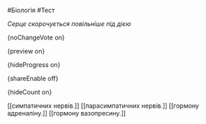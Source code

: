 #Біологія #Тест

*Серце скорочується повільніше під дією*

{noChangeVote on}

{preview on}

{hideProgress on}

{shareEnable off}

{hideCount on}

[[симпатичних нервів.]]
[[парасимпатичних нервів.]]
[[гормону адреналіну.]]
[[гормону вазопресину.]]
